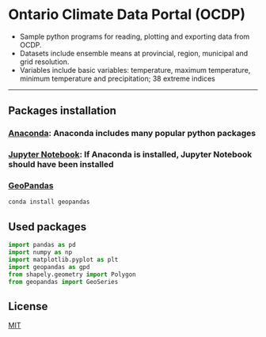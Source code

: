 # Ontario Climate Data Portal (OCDP)
>
* Sample python programs for reading, plotting and exporting data from OCDP. 
* Datasets include ensemble means at provincial, region, municipal and grid resolution.
* Variables include basic variables: temperature, maximum temperature, minimum temperature and precipitation; 38 extreme indices
---

## Packages installation
### [Anaconda](https://www.anaconda.com/distribution/): Anaconda includes many popular python packages

### [Jupyter Notebook](https://jupyter.readthedocs.io/en/latest/install.html): If Anaconda is installed, Jupyter Notebook should have been installed

### [GeoPandas](http://geopandas.org/install.html)
```bash
conda install geopandas

```
## Used packages
```python
import pandas as pd
import numpy as np
import matplotlib.pyplot as plt
import geopandas as gpd
from shapely.geometry import Polygon
from geopandas import GeoSeries
```

## License
[MIT](https://choosealicense.com/licenses/mit/)

